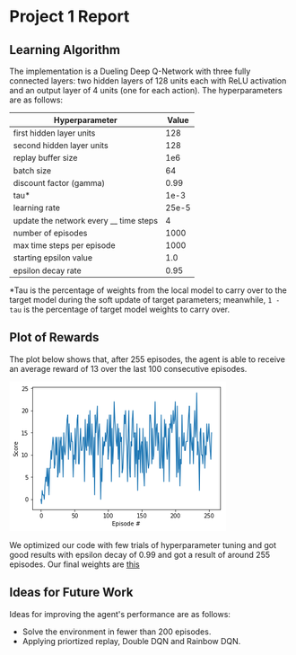 # Project 1 Report

## Learning Algorithm

The implementation is a Dueling Deep Q-Network with three fully connected layers: two hidden layers of 128 units each with ReLU activation and an output layer of 4 units (one for each action). The hyperparameters are as follows:

| Hyperparameter | Value |
| ------------- | ------------- |
| first hidden layer units | 128 |
| second hidden layer units | 128 |
| replay buffer size | 1e6 |
| batch size | 64 |
| discount factor (gamma) | 0.99 |
| tau* | 1e-3 |
| learning rate | 25e-5 |
| update the network every __ time steps | 4 |
| number of episodes | 1000 |
| max time steps per episode | 1000 |
| starting epsilon value | 1.0 |
| epsilon decay rate | 0.95 |

*Tau is the percentage of weights from the local model to carry over to the target model during the soft update of target parameters; meanwhile, `1 - tau` is the percentage of target model weights to carry over.

## Plot of Rewards

The plot below shows that, after 255 episodes, the agent is able to receive an average reward of 13 over the last 100 consecutive episodes.

![final_model_rewards_plot](./final_model.png)

We optimized our code with few trials of hyperparameter tuning and got good results with epsilon decay of 0.99 and got a result of around 255 episodes. Our final weights are [this](./model_weights1.pth)

## Ideas for Future Work

Ideas for improving the agent's performance are as follows:
- Solve the environment in fewer than 200 episodes.
- Applying priortized replay, Double DQN and Rainbow DQN.

